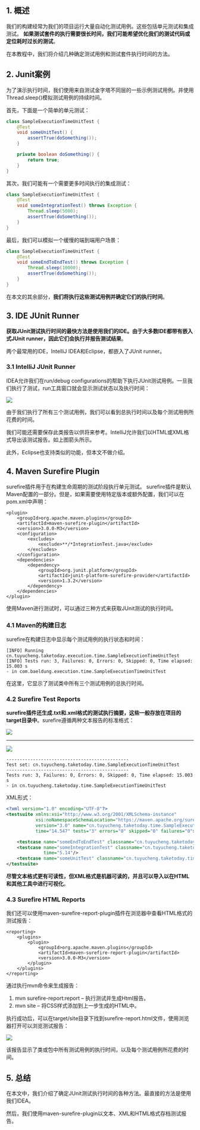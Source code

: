 ## 1. 概述

我们的构建经常为我们的项目运行大量自动化测试用例。这些包括单元测试和集成测试。
**如果测试套件的执行需要很长时间，我们可能希望优化我们的测试代码或定位耗时过长的测试**。

在本教程中，我们将介绍几种确定测试用例和测试套件执行时间的方法。

## 2. Junit案例

为了演示执行时间，我们使用来自测试金字塔不同层的一些示例测试用例。并使用Thread.sleep()模拟测试用例的持续时间。

首先，下面是一个简单的单元测试：

```java
class SampleExecutionTimeUnitTest {
    @Test
    void someUnitTest() {
        assertTrue(doSomething());
    }

    private boolean doSomething() {
        return true;
    }
}
```

其次，我们可能有一个需要更多时间执行的集成测试：

```java
class SampleExecutionTimeUnitTest {
    @Test
    void someIntegrationTest() throws Exception {
        Thread.sleep(5000);
        assertTrue(doSomething());
    }
}
```

最后，我们可以模拟一个缓慢的端到端用户场景：

```java
class SampleExecutionTimeUnitTest {
    @Test
    void someEndToEndTest() throws Exception {
        Thread.sleep(10000);
        assertTrue(doSomething());
    }
}
```

在本文的其余部分，**我们将执行这些测试用例并确定它们的执行时间**。

## 3. IDE JUnit Runner

**获取JUnit测试执行时间的最快方法是使用我们的IDE。由于大多数IDE都带有嵌入式JUnit runner，因此它们会执行并报告测试结果**。

两个最常用的IDE，IntelliJ IDEA和Eclipse，都嵌入了JUnit runner。

### 3.1 IntelliJ JUnit Runner

IDEA允许我们在run/debug configurations的帮助下执行JUnit测试用例。一旦我们执行了测试，run工具窗口就会显示测试状态以及执行时间：

<img src="../assets/img_2.png">

由于我们执行了所有三个测试用例，我们可以看到总执行时间以及每个测试用例所花费的时间。

我们可能还需要保存此类报告以供将来参考。IntelliJ允许我们以HTML或XML格式导出该测试报告。如上图箭头所示。

此外，Eclipse也支持类似的功能，但本文不做介绍。

## 4. Maven Surefire Plugin

surefire插件用于在构建生命周期的测试阶段执行单元测试。
surefire插件是默认Maven配置的一部分。但是，如果需要使用特定版本或额外配置，我们可以在pom.xml中声明：

```
<plugin>
    <groupId>org.apache.maven.plugins</groupId>
    <artifactId>maven-surefire-plugin</artifactId>
    <version>3.0.0-M3</version>
    <configuration>
        <excludes>
            <exclude>**/*IntegrationTest.java</exclude>
        </excludes>
    </configuration>
    <dependencies>
        <dependency>
            <groupId>org.junit.platform</groupId>
            <artifactId>junit-platform-surefire-provider</artifactId>
            <version>1.3.2</version>
        </dependency>
    </dependencies>
</plugin>
```

使用Maven进行测试时，可以通过三种方式来获取JUnit测试的执行时间。

### 4.1 Maven的构建日志

surefire在构建日志中显示每个测试用例的执行状态和时间：

```
[INFO] Running cn.tuyucheng.taketoday.execution.time.SampleExecutionTimeUnitTest
[INFO] Tests run: 3, Failures: 0, Errors: 0, Skipped: 0, Time elapsed: 15.003 s 
- in com.baeldung.execution.time.SampleExecutionTimeUnitTest
```

在这里，它显示了测试类中所有三个测试用例的总执行时间。

### 4.2 Surefire Test Reports

**surefire插件还生成.txt和.xml格式的测试执行摘要，这些一般存放在项目的target目录中**。surefire遵循两种文本报告的标准格式：

<img src="../assets/img_3.png">

---------------------------------------------------------------------------------------------------

<img src="../assets/img_4.png">

```
----------------------------------------------
Test set: cn.tuyucheng.taketoday.time.SampleExecutionTimeUnitTest
----------------------------------------------
Tests run: 3, Failures: 0, Errors: 0, Skipped: 0, Time elapsed: 15.003 s 
- in cn.tuyucheng.taketoday.time.SampleExecutionTimeUnitTest
```

XML形式：

```xml
<?xml version="1.0" encoding="UTF-8"?>
<testsuite xmlns:xsi="http://www.w3.org/2001/XMLSchema-instance"
           xsi:noNamespaceSchemaLocation="https://maven.apache.org/surefire/maven-surefire-plugin/xsd/surefire-test-report-3.0.xsd"
           version="3.0" name="cn.tuyucheng.taketoday.time.SampleExecutionTimeUnitTest"
           time="14.547" tests="3" errors="0" skipped="0" failures="0">

    <testcase name="someEndToEndTest" classname="cn.tuyucheng.taketoday.time.SampleExecutionTimeUnitTest" time="9.406"/>
    <testcase name="someIntegrationTest" classname="cn.tuyucheng.taketoday.time.SampleExecutionTimeUnitTest"
              time="5.14"/>
    <testcase name="someUnitTest" classname="cn.tuyucheng.taketoday.time.SampleExecutionTimeUnitTest" time="0"/>
</testsuite>
```

**尽管文本格式更有可读性，但XML格式是机器可读的，并且可以导入以在HTML和其他工具中进行可视化**。

### 4.3 Surefire HTML Reports

我们还可以使用maven-surefire-report-plugin插件在浏览器中查看HTML格式的测试报告：

```
<reporting>
    <plugins>
        <plugin>
            <groupId>org.apache.maven.plugins</groupId>
            <artifactId>maven-surefire-report-plugin</artifactId>
            <version>3.0.0-M3</version>
        </plugin>
    </plugins>
</reporting>
```

通过执行mvn命令来生成报告：

1. mvn surefire-report:report – 执行测试并生成Html报告。
2. mvn site – 将CSS样式添加到上一步生成的HTML中。

执行成功后，可以在target/site目录下找到surefire-report.html文件，使用浏览器打开可以浏览测试报告：

<img src="../assets/img_5.png">

该报告显示了类或包中所有测试用例的执行时间，以及每个测试用例所花费的时间。

## 5. 总结

在本文中，我们介绍了确定JUnit测试执行时间的各种方法。最直接的方法是使用我们IDEA。

然后，我们使用maven-surefire-plugin以文本、XML和HTML格式存档测试报告。